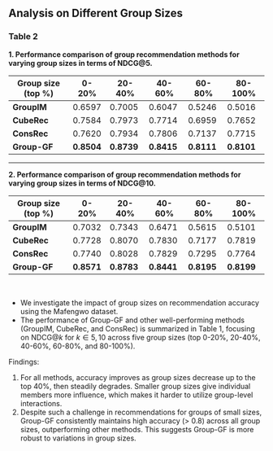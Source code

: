 ## Analysis on Different Group Sizes

### Table 2 
**1. Performance comparison of group recommendation methods for varying group sizes in terms of NDCG@5.**

| **Group size (top \%)** | **0-20\%** | **20-40\%** | **40-60\%** | **60-80\%** | **80-100\%** |
|-------------------------|-----------|------------|------------|------------|-------------|
| **GroupIM**             | 0.6597    | 0.7005     | 0.6047     | 0.5246     | 0.5016      |
| **CubeRec**             | 0.7584    | 0.7973     | 0.7714     | 0.6959     | 0.7652      |
| **ConsRec**             | 0.7620    | 0.7934     | 0.7806     | 0.7137     | 0.7715      |
| **Group-GF**            | **0.8504**| **0.8739** | **0.8415** | **0.8111** | **0.8101**  |

---

**2. Performance comparison of group recommendation methods for varying group sizes in terms of NDCG@10.**

| **Group size (top \%)** | **0-20\%** | **20-40\%** | **40-60\%** | **60-80\%** | **80-100\%** |
|------------------------|------------|-------------|-------------|-------------|--------------|
| **GroupIM**            | 0.7032     | 0.7343      | 0.6471      | 0.5615      | 0.5101       |
| **CubeRec**            | 0.7728     | 0.8070      | 0.7830      | 0.7177      | 0.7819       |
| **ConsRec**            | 0.7740     | 0.8028      | 0.7829      | 0.7295      | 0.7764       |
| **Group-GF**           | **0.8571** | **0.8783**  | **0.8441**  | **0.8195**  | **0.8199**   |

<br>

- We investigate the impact of group sizes on recommendation accuracy using the Mafengwo dataset. 
- The performance of Group-GF and other well-performing methods (GroupIM, CubeRec, and ConsRec) is summarized in Table 1, focusing on NDCG@$k$ for $k \in {5, 10}$ across five group sizes (top 0-20%, 20-40%, 40-60%, 60-80%, and 80-100%).  

Findings:
1. For all methods, accuracy improves as group sizes decrease up to the top 40%, then steadily degrades. Smaller group sizes give individual members more influence, which makes it harder to utilize group-level interactions.
2. Despite such a challenge in recommendations for groups of small sizes, Group-GF consistently maintains high accuracy (> 0.8) across all group sizes, outperforming other methods. This suggests Group-GF is more robust to variations in group sizes.
